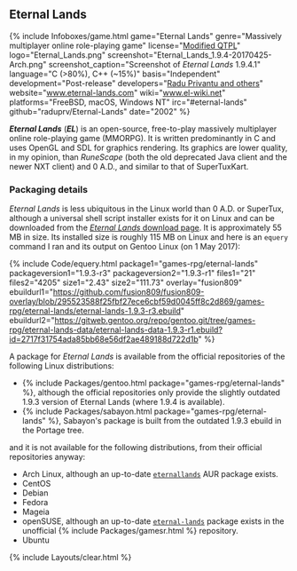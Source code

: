 ## Eternal Lands
{% include Infoboxes/game.html game="Eternal Lands" genre="Massively multiplayer online role-playing game" license="<a href='https://github.com/raduprv/Eternal-Lands/blob/master/eternal_lands_license.txt' link='_blank'>Modified QTPL</a>" logo="Eternal_Lands.png" screenshot="Eternal_Lands_1.9.4-20170425-Arch.png" screenshot_caption="Screenshot of <i>Eternal Lands</i> 1.9.4.1" language="C (>80%), C++ (~15%)" basis="Independent" development="Post-release" developers="<a href='http://www.eternal-lands.com/page/developers.php' link='_blank'>Radu Privantu and others</a>" website="<a href='http://www.eternal-lands.com/' link='_blank'>www.eternal-lands.com</a>" wiki="<a href='http://www.el-wiki.net/' link='_blank'>www.el-wiki.net</a>" platforms="FreeBSD, macOS, Windows NT" irc="#eternal-lands" github="raduprv/Eternal-Lands" date="2002" %}

***Eternal Lands*** (***EL***) is an open-source, free-to-play massively multiplayer online role-playing game (MMORPG). It is written predominantly in C and uses OpenGL and SDL for graphics rendering. Its graphics are lower quality, in my opinion, than *RuneScape* (both the old deprecated Java client and the newer NXT client) and 0 A.D., and similar to that of SuperTuxKart.

### Packaging details
*Eternal Lands* is less ubiquitous in the Linux world than 0 A.D. or SuperTux, although a universal shell script installer exists for it on Linux and can be downloaded from the [*Eternal Lands* download page](http://www.eternal-lands.com/page/download.php). It is approximately 55 MB in size. Its installed size is roughly 115 MB on Linux and here is an `equery` command I ran and its output on Gentoo Linux (on 1 May 2017):

{% include Code/equery.html package1="games-rpg/eternal-lands" packageversion1="1.9.3-r3" packageversion2="1.9.3-r1" files1="21" files2="4205" size1="2.43" size2="111.73" overlay="fusion809" ebuildurl1="https://github.com/fusion809/fusion809-overlay/blob/295523588f25fbf27ece6cbf59d0045ff8c2d869/games-rpg/eternal-lands/eternal-lands-1.9.3-r3.ebuild" ebuildurl2="https://gitweb.gentoo.org/repo/gentoo.git/tree/games-rpg/eternal-lands-data/eternal-lands-data-1.9.3-r1.ebuild?id=2717f31754ada85bb68e56df2ae489188d722d1b" %}

A package for *Eternal Lands* is available from the official repositories of the following Linux distributions:

* {% include Packages/gentoo.html package="games-rpg/eternal-lands" %}, although the official repositories only provide the slightly outdated 1.9.3 version of Eternal Lands (where 1.9.4 is available).
* {% include Packages/sabayon.html package="games-rpg/eternal-lands" %}, Sabayon's package is built from the outdated 1.9.3 ebuild in the Portage tree.

and it is not available for the following distributions, from their official repositories anyway:

* Arch Linux, although an up-to-date [`eternallands`](https://aur.archlinux.org/packages/eternallands) AUR package exists.
* CentOS
* Debian
* Fedora
* Mageia
* openSUSE, although an up-to-date [`eternal-lands`](http://software.opensuse.org/package/eternal-lands) package exists in the unofficial {% include Packages/gamesr.html %}  repository.
* Ubuntu

{% include Layouts/clear.html %}
